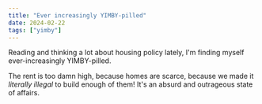 ```yaml
---
title: "Ever increasingly YIMBY-pilled"
date: 2024-02-22
tags: ["yimby"]
---
```


Reading and thinking a lot about housing policy lately, I'm finding myself ever-increasingly YIMBY-pilled. 

<!--more-->

The rent is too damn high, because homes are scarce, because we made it *literally illegal* to build enough of them! It's an absurd and outrageous state of affairs.